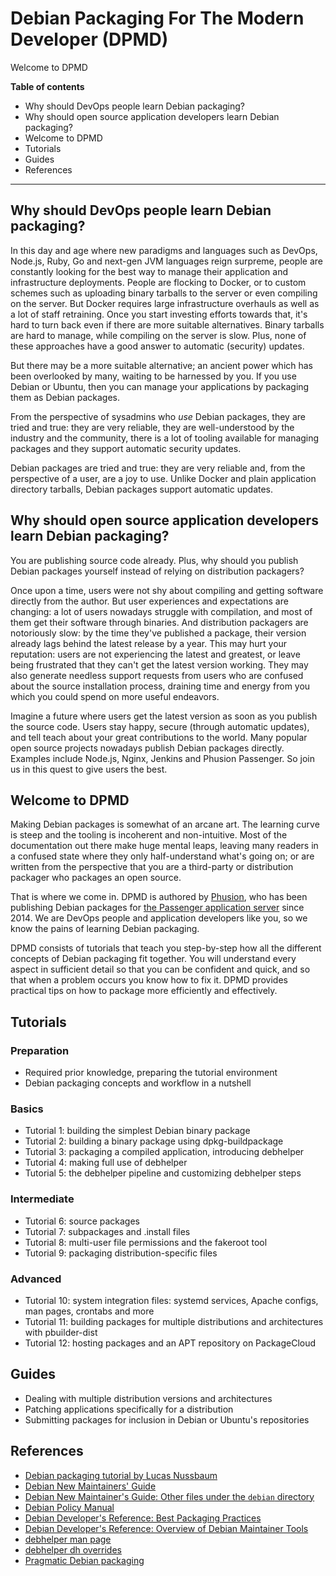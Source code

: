 # Debian Packaging For The Modern Developer (DPMD)

Welcome to DPMD

**Table of contents**

 * Why should DevOps people learn Debian packaging?
 * Why should open source application developers learn Debian packaging?
 * Welcome to DPMD
 * Tutorials
 * Guides
 * References

---

## Why should DevOps people learn Debian packaging?

In this day and age where new paradigms and languages such as DevOps, Node.js, Ruby, Go and next-gen JVM languages reign surpreme, people are constantly looking for the best way to manage their application and infrastructure deployments. People are flocking to Docker, or to custom schemes such as uploading binary tarballs to the server or even compiling on the server. But Docker requires large infrastructure overhauls as well as a lot of staff retraining. Once you start investing efforts towards that, it's hard to turn back even if there are more suitable alternatives. Binary tarballs are hard to manage, while compiling on the server is slow. Plus, none of these approaches have a good answer to automatic (security) updates.

But there may be a more suitable alternative; an ancient power which has been overlooked by many, waiting to be harnessed by you. If you use Debian or Ubuntu, then you can manage your applications by packaging them as Debian packages.

From the perspective of sysadmins who *use* Debian packages, they are tried and true: they are very reliable, they are well-understood by the industry and the community, there is a lot of tooling available for managing packages and they support automatic security updates.

Debian packages are tried and true: they are very reliable and, from the perspective of a user, are a joy to use. Unlike Docker and plain application directory tarballs, Debian packages support automatic updates.

## Why should open source application developers learn Debian packaging?

You are publishing source code already. Plus, why should you publish Debian packages yourself instead of relying on distribution packagers?

Once upon a time, users were not shy about compiling and getting software directly from the author. But user experiences and expectations are changing: a lot of users nowadays struggle with compilation, and most of them get their software through binaries. And distribution packagers are notoriously slow: by the time they've published a package, their version already lags behind the latest release by a year. This may hurt your reputation: users are not experiencing the latest and greatest, or leave being frustrated that they can't get the latest version working. They may also generate needless support requests from users who are confused about the source installation process, draining time and energy from you which you could spend on more useful endeavors.

Imagine a future where users get the latest version as soon as you publish the source code. Users stay happy, secure (through automatic updates), and tell teach about your great contributions to the world. Many popular open source projects nowadays publish Debian packages directly. Examples include Node.js, Nginx, Jenkins and Phusion Passenger. So join us in this quest to give users the best.

## Welcome to DPMD

Making Debian packages is somewhat of an arcane art. The learning curve is steep and the tooling is incoherent and non-intuitive. Most of the documentation out there make huge mental leaps, leaving many readers in a confused state where they only half-understand what's going on; or are written from the perspective that you are a third-party or distribution packager who packages an open source.

That is where we come in. DPMD is authored by [Phusion](https://www.phusion.nl/), who has been publishing Debian packages for [the Passenger application server](https://www.phusionpassenger.com/) since 2014. We are DevOps people and application developers like you, so we know the pains of learning Debian packaging.

DPMD consists of tutorials that teach you step-by-step how all the different concepts of Debian packaging fit together. You will understand every aspect in sufficient detail so that you can be confident and quick, and so that when a problem occurs you know how to fix it. DPMD provides practical tips on how to package more efficiently and effectively.

## Tutorials

### Preparation

 * Required prior knowledge, preparing the tutorial environment
 * Debian packaging concepts and workflow in a nutshell

### Basics

 * Tutorial 1: building the simplest Debian binary package
 * Tutorial 2: building a binary package using dpkg-buildpackage
 * Tutorial 3: packaging a compiled application, introducing debhelper
 * Tutorial 4: making full use of debhelper
 * Tutorial 5: the debhelper pipeline and customizing debhelper steps

### Intermediate

 * Tutorial 6: source packages
 * Tutorial 7: subpackages and .install files
 * Tutorial 8: multi-user file permissions and the fakeroot tool
 * Tutorial 9: packaging distribution-specific files

### Advanced

 * Tutorial 10: system integration files: systemd services, Apache configs, man pages, crontabs and more
 * Tutorial 11: building packages for multiple distributions and architectures with pbuilder-dist
 * Tutorial 12: hosting packages and an APT repository on PackageCloud

## Guides

 * Dealing with multiple distribution versions and architectures
 * Patching applications specifically for a distribution
 * Submitting packages for inclusion in Debian or Ubuntu's repositories

## References

 * [Debian packaging tutorial by Lucas Nussbaum](https://www.debian.org/doc/manuals/packaging-tutorial/packaging-tutorial.en.pdf)
 * [Debian New Maintainers' Guide](https://www.debian.org/doc/manuals/maint-guide/)
 * [Debian New Maintainer's Guide: Other files under the `debian` directory](https://www.debian.org/doc/manuals/maint-guide/dother.en.html)
 * [Debian Policy Manual](https://www.debian.org/doc/debian-policy/)
 * [Debian Developer's Reference: Best Packaging Practices](https://www.debian.org/doc/manuals/developers-reference/ch06.en.html)
 * [Debian Developer's Reference: Overview of Debian Maintainer Tools](https://www.debian.org/doc/manuals/developers-reference/apa.en.html)
 * [debhelper man page](https://manpages.debian.org/stretch/debhelper/debhelper.7.en.html)
 * [debhelper dh overrides](https://joeyh.name/blog/entry/debhelper_dh_overrides/)
 * [Pragmatic Debian packaging](https://vincent.bernat.im/en/blog/2016-pragmatic-debian-packaging)
